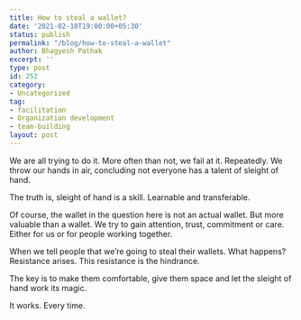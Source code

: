 ```yaml
---
title: How to steal a wallet?
date: '2021-02-18T19:00:00+05:30'
status: publish
permalink: "/blog/how-to-steal-a-wallet"
author: Bhagyesh Pathak
excerpt: ''
type: post
id: 252
category:
- Uncategorized
tag:
- facilitation
- Organization development
- team-building
layout: post
---
```


We are all trying to do it. More often than not, we fail at it. Repeatedly. We throw our hands in air, concluding not everyone has a talent of sleight of hand.

The truth is, sleight of hand is a skill. Learnable and transferable.

Of course, the wallet in the question here is not an actual wallet. But more valuable than a wallet. We try to gain attention, trust, commitment or care. Either for us or for people working together.

When we tell people that we’re going to steal their wallets. What happens? Resistance arises. This resistance is the hindrance.

The key is to make them comfortable, give them space and let the sleight of hand work its magic.

It works. Every time.

